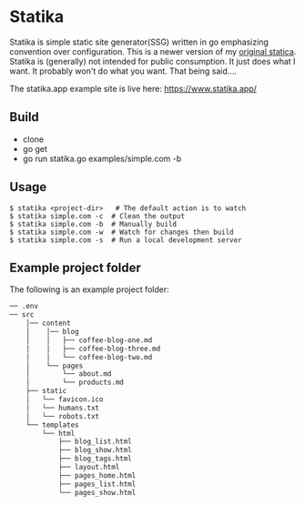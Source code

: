 # Statika

Statika is simple static site generator(SSG) written in go emphasizing convention over configuration.  This is a newer version of my [original statica](https://github.com/jeffsmithdev/statica).
Statika is (generally) not intended for public consumption.  It just does what I want.  It probably won't do what you want.  That being said....

The statika.app example site is live here: https://www.statika.app/

## Build

* clone
* go get
* go run statika.go examples/simple.com -b

## Usage

```shell
$ statika <project-dir>   # The default action is to watch
$ statika simple.com -c  # Clean the output
$ statika simple.com -b  # Manually build
$ statika simple.com -w  # Watch for changes then build
$ statika simple.com -s  # Run a local development server
```

## Example project folder

The following is an example project folder:

```bash
── .env
── src
    │── content
    │    │── blog
    │    │   ├── coffee-blog-one.md
    │    │   ├── coffee-blog-three.md
    │    │   └── coffee-blog-two.md
    │    └── pages
    │        └── about.md
    │        └── products.md
    ├── static
    │   └── favicon.ico
    │   └── humans.txt
    │   └── robots.txt
    └── templates
        └── html
            ├── blog_list.html
            ├── blog_show.html
            ├── blog_tags.html
            ├── layout.html
            ├── pages_home.html
            ├── pages_list.html
            └── pages_show.html
```
